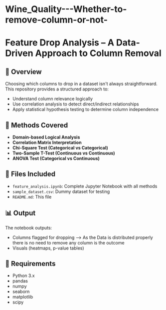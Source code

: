 # Wine_Quality---Whether-to-remove-column-or-not-

# Feature Drop Analysis – A Data-Driven Approach to Column Removal

## 📌 Overview

Choosing which columns to drop in a dataset isn't always straightforward. This repository provides a structured approach to:
- Understand column relevance logically
- Use correlation analysis to detect direct/indirect relationships
- Apply statistical hypothesis testing to determine column independence
 
## 🧠 Methods Covered
- **Domain-based Logical Analysis**
- **Correlation Matrix Interpretation**
- **Chi-Square Test (Categorical vs Categorical)**
- **Two-Sample T-Test (Continuous vs Continuous)**
- **ANOVA Test (Categorical vs Continuous)**

## 📁 Files Included
- `feature_analysis.ipynb`: Complete Jupyter Notebook with all methods
- `sample_dataset.csv`: Dummy dataset for testing
- `README.md`: This file

## 📊 Output
The notebook outputs:
- Columns flagged for dropping --> As the Data is distributed properly there is no need to remove any column is the outcome
- Visuals (heatmaps, p-value tables)

## 🔧 Requirements
- Python 3.x
- pandas
- numpy
- seaborn
- matplotlib
- scipy

